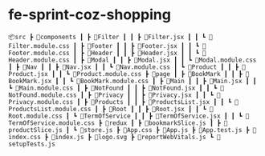 # fe-sprint-coz-shopping

`📦src
 ┣ 📂components
 ┃ ┣ 📂Filter
 ┃ ┃ ┣ 📜Filter.jsx
 ┃ ┃ ┗ 📜Filter.module.css
 ┃ ┣ 📂Footer
 ┃ ┃ ┣ 📜Footer.jsx
 ┃ ┃ ┗ 📜Footer.module.css
 ┃ ┣ 📂Header
 ┃ ┃ ┣ 📜Header.jsx
 ┃ ┃ ┗ 📜Header.module.css
 ┃ ┣ 📂Modal
 ┃ ┃ ┣ 📜Modal.jsx
 ┃ ┃ ┗ 📜Modal.module.css
 ┃ ┣ 📂Nav
 ┃ ┃ ┣ 📜Nav.jsx
 ┃ ┃ ┗ 📜Nav.module.css
 ┃ ┗ 📂Product
 ┃ ┃ ┣ 📜Product.jsx
 ┃ ┃ ┗ 📜Product.module.css
 ┣ 📂page
 ┃ ┣ 📂BookMark
 ┃ ┃ ┣ 📜BookMark.jsx
 ┃ ┃ ┗ 📜BookMark.module.css
 ┃ ┣ 📂Main
 ┃ ┃ ┣ 📜Main.jsx
 ┃ ┃ ┗ 📜Main.module.css
 ┃ ┣ 📂NotFound
 ┃ ┃ ┣ 📜NotFound.jsx
 ┃ ┃ ┗ 📜NotFound.module.css
 ┃ ┣ 📂Privacy
 ┃ ┃ ┣ 📜Privacy.jsx
 ┃ ┃ ┗ 📜Privacy.module.css
 ┃ ┣ 📂Products
 ┃ ┃ ┣ 📜ProductsList.jsx
 ┃ ┃ ┗ 📜ProductsList.module.css
 ┃ ┣ 📂Root
 ┃ ┃ ┣ 📜Root.jsx
 ┃ ┃ ┗ 📜Root.module.css
 ┃ ┗ 📂TermOfService
 ┃ ┃ ┣ 📜TermOfService.jsx
 ┃ ┃ ┗ 📜TermOfService.module.css
 ┣ 📂redux
 ┃ ┣ 📜bookmarkSlice.js
 ┃ ┣ 📜productSlice.js
 ┃ ┗ 📜store.js
 ┣ 📜App.css
 ┣ 📜App.js
 ┣ 📜App.test.js
 ┣ 📜index.css
 ┣ 📜index.js
 ┣ 📜logo.svg
 ┣ 📜reportWebVitals.js
 ┗ 📜setupTests.js`
